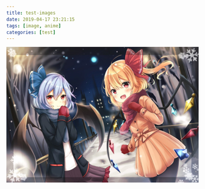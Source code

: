 ```yaml
---
title: test-images
date: 2019-04-17 23:21:15
tags: [image, anime]
categories: [test]
---
```


![Have a good day!](test-images/3.jpeg)

